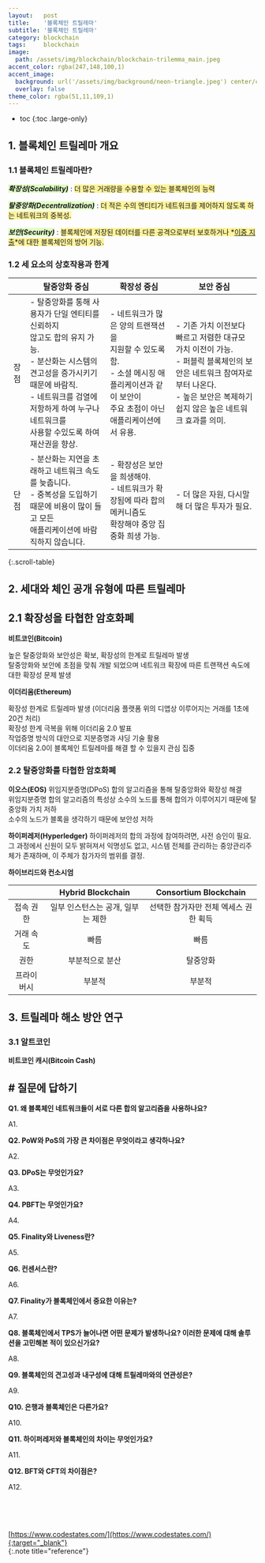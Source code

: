 ```yaml
---
layout:   post
title:    '블록체인 트릴레마'
subtitle: '블록체인 트릴레마'
category: blockchain
tags:     blockchain
image: 
  path: /assets/img/blockchain/blockchain-trilemma_main.jpeg
accent_color: rgba(247,148,100,1)
accent_image: 
  background: url('/assets/img/background/neon-triangle.jpeg') center/cover
  overlay: false
theme_color: rgba(51,11,109,1)
---
```


* toc
{:toc .large-only}

## 1. 블록체인 트릴레마 개요

### 1.1 블록체인 트릴레마란?

***<span style='background-color: #E0FFC4'>확장성(Scalability)</span>*** : <span style='background-color: #FFF39B'>더 많은 거래량을 수용할 수 있는 블록체인의 능력</span> 

***<span style='background-color: #E0FFC4'>탈중앙화(Decentralization)</span>*** : <span style='background-color: #FFF39B'>더 적은 수의 엔티티가 네트워크를 제어하지 않도록 하는 네트워크의 중복성. </span> 

***<span style='background-color: #E0FFC4'>보안(Security)</span>*** : <span style='background-color: #FFF39B'>블록체인에 저장된 데이터를 다른 공격으로부터 보호하거나 *<u>이중 지출</u>*에 대한 블록체인의 방어 기능. </span> 

### 1.2 세 요소의 상호작용과 한계

||탈중앙화 중심|	확장성 중심|	보안 중심|
|:-:|--|--|--|
|장점|	\- 탈중앙화를 통해 사용자가 단일 엔티티를 신뢰하지 <br>않고도 합의 유지 가능.  <br>\- 분산화는 시스템의 견고성을 증가시키기 때문에 바람직. <br>\- 네트워크를 검열에 저항하게 하여 누구나 네트워크를  <br>사용할 수있도록 하여 재산권을 향상.<br>|\- 네트워크가 많은 양의 트랜잭션을 <br>지원할 수 있도록 함.<br>\- 소셜 메시징 애플리케이션과 같이 보안이 <br>주요 초점이 아닌 애플리케이션에서 유용.| 	\- 기존 가치 이전보다 빠르고 저렴한 대규모 가치 이전이 가능.<br>\- 퍼블릭 블록체인의 보안은 네트워크 참여자로부터 나온다. <br>\- 높은 보안은 복제하기 쉽지 않은 높은 네트워크 효과를 의미.
|단점|	\- 분산화는 지연을 초래하고 네트워크 속도를 늦춥니다.<br>\- 중복성을 도입하기 때문에 비용이 많이 들고 모든 <br>애플리케이션에 바람직하지 않습니다.	|\- 확장성은 보안을 희생해야.<br>\- 네트워크가 확장됨에 따라 합의 메커니즘도<br> 확장해야 중앙 집중화 희생 가능.|\- 더 많은 자원, 다시말해 더 많은 투자가 필요.|
{:.scroll-table}

## 2. 세대와 체인 공개 유형에 따른 트릴레마 

## 2.1 확장성을 타협한 암호화폐

**비트코인(Bitcoin)**

높은 탈중앙화와 보안성은 확보, 확장성의 한계로 트릴레마 발생 <br>
탈중앙화와 보안에 초점을 맞춰 개발 되었으며 네트워크 확장에 따른 트랜잭션 속도에 대한 확장성 문제 발생

**이더리움(Ethereum)**

확장성 한계로 트릴레마 발생 (이더리움 플랫폼 위의 디앱상 이루어지는 거래를 1초에 20건 처리) <br>
확장성 한계 극복을 위해 이더리움 2.0 발표 <br>
작업증명 방식의 대안으로 지분증명과 샤딩 기술 활용 <br>
이더리움 2.0이 블록체인 트릴레마를 해결 할 수 있을지 관심 집중

### 2.2 탈중앙화를 타협한 암호화폐

**이오스(EOS)**
위임지분증명(DPoS) 합의 알고리즘을 통해 탈중앙화와 확장성 해결 <br>
위임지분증명 합의 알고리즘의 특성상 소수의 노드를 통해 합의가 이루어지기 때문에 탈중앙화 가치 저하 <br>
소수의 노드가 블록을 생각하기 때문에 보안성 저하

**하이퍼레저(Hyperledger)**
하이퍼레저의 합의 과정에 참여하려면, 사전 승인이 필요. 그 과정에서 신원이 모두 밝혀져서 익명성도 없고, 시스템 전체를 관리하는 중앙관리주체가 존재하며, 이 주체가 참가자의 범위를 결정. 

**하이브리드와 컨소시엄**

|            |         Hybrid Blockchain         |         Consortium Blockchain         | 
|:----------:|:---------------------------------:|:-------------------------------------:|
| 접속 권한  | 일부 인스턴스는 공개, 일부는 제한 | 선택한 참가자만 전체 엑세스 권한 획득 |
| 거래 속도  | 빠름                              | 빠름                                  |
| 권한       | 부분적으로 분산                   | 탈중앙화                              |
| 프라이버시 | 부분적                            | 부분적                                |

## 3. 트릴레마 해소 방안 연구

### 3.1 알트코인

**비트코인 캐시(Bitcoin Cash)**


## # 질문에 답하기

**Q1. 왜 블록체인 네트워크들이 서로 다른 합의 알고리즘을 사용하나요?**

A1. 

**Q2. PoW와 PoS의 가장 큰 차이점은 무엇이라고 생각하나요?**

A2. 

**Q3. DPoS는 무엇인가요?**

A3. 

**Q4. PBFT는 무엇인가요?**

A4. 

**Q5. Finality와 Liveness란?**

A5. 

**Q6. 컨센서스란?**

A6. 

**Q7. Finality가 블록체인에서 중요한 이유는?**

A7. 

**Q8. 블록체인에서 TPS가 늘어나면 어떤 문제가 발생하나요? 이러한 문제에 대해 솔루션을 고민해본 적이 있으신가요?**

A8. 

**Q9. 블록체인의 견고성과 내구성에 대해 트릴레마와의 연관성은?**

A9. 

**Q10. 은행과 블록체인은 다른가요?**

A10. 

**Q11. 하이퍼레저와 블록체인의 차이는 무엇인가요?**

A11. 

**Q12. BFT와 CFT의 차이점은?**

A12. 




<br>
<br>
<br>

[https://www.codestates.com/](https://www.codestates.com/){:target="_blank"}<br>
{:.note title="reference"}
